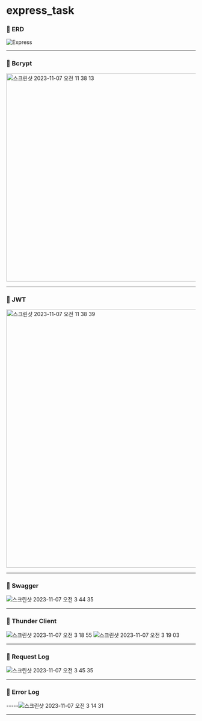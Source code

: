 # express_task

### **📌 ERD**
![Express](https://github.com/nashs789/express_task/assets/59809278/1dd66616-8791-4d66-b9c3-f940721cc673)

-----------------------------------

### **📌 Bcrypt**
<img width="554" alt="스크린샷 2023-11-07 오전 11 38 13" src="https://github.com/nashs789/express_task/assets/59809278/a7919ea9-3b19-408c-8024-2ccc87e190fb">

-----------------------------------

### **📌 JWT**
<img width="688" alt="스크린샷 2023-11-07 오전 11 38 39" src="https://github.com/nashs789/express_task/assets/59809278/b5d77868-58f0-4692-b8d8-3c1e833870b4">

-----------------------------------

### **📌 Swagger**
![스크린샷 2023-11-07 오전 3 44 35](https://github.com/nashs789/express_task/assets/59809278/e5453de0-971d-48a3-974c-619f22a53e71)

-----------------------------------

### **📌 Thunder Client**
![스크린샷 2023-11-07 오전 3 18 55](https://github.com/nashs789/express_task/assets/59809278/f6afb867-f387-4d5a-be2e-a42e037550f4)
![스크린샷 2023-11-07 오전 3 19 03](https://github.com/nashs789/express_task/assets/59809278/5d95a7c8-7c4a-4fce-8998-1d5601c9a97c)

-----------------------------------

### **📌 Request Log**
![스크린샷 2023-11-07 오전 3 45 35](https://github.com/nashs789/express_task/assets/59809278/5e72f09d-67b1-440c-b113-1009d30661f5)

-----------------------------------

### **📌 Error Log**
-----![스크린샷 2023-11-07 오전 3 14 31](https://github.com/nashs789/express_task/assets/59809278/52b27f6b-bbe9-45fa-bbdd-187a2cdbf083)

------------------------------
